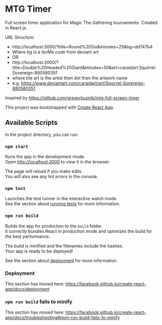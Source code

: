 # MTG Timer

Full screen timer application for Magic The Gathering tournaments. Created in React.js.

URL Structure: 
* http://localhost:3000/?title=Round%20Six&minutes=25&bg=dd747b4
* Where bg is a favMe code from deviant art
* OR 
* http://localhost:3000/?title=Double%20Headed%20Giant&minutes=50&art=caraidart.Squirrel-Sovereign-880580351
* where the art is the artist then dot then the artwork name
* e.g. https://www.deviantart.com/caraidart/art/Squirrel-Sovereign-880580351


Inspired by https://github.com/gregorkuznik/mtg-full-screen-timer

This project was bootstrapped with [Create React App](https://github.com/facebook/create-react-app).


## Available Scripts

In the project directory, you can run:

### `npm start`

Runs the app in the development mode.<br>
Open [http://localhost:3000](http://localhost:3000) to view it in the browser.

The page will reload if you make edits.<br>
You will also see any lint errors in the console.

### `npm test`

Launches the test runner in the interactive watch mode.<br>
See the section about [running tests](https://facebook.github.io/create-react-app/docs/running-tests) for more information.

### `npm run build`

Builds the app for production to the `build` folder.<br>
It correctly bundles React in production mode and optimizes the build for the best performance.

The build is minified and the filenames include the hashes.<br>
Your app is ready to be deployed!

See the section about [deployment](https://facebook.github.io/create-react-app/docs/deployment) for more information.

### Deployment

This section has moved here: https://facebook.github.io/create-react-app/docs/deployment

### `npm run build` fails to minify

This section has moved here: https://facebook.github.io/create-react-app/docs/troubleshooting#npm-run-build-fails-to-minify
